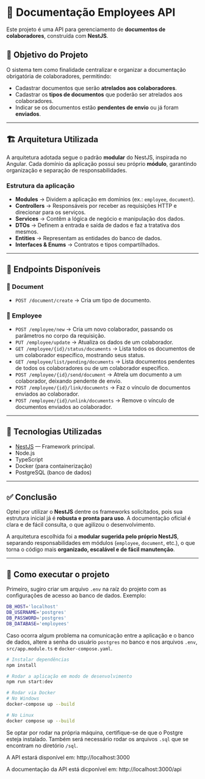 # 📂 Documentação Employees API

Este projeto é uma API para gerenciamento de **documentos de colaboradores**, construída com **NestJS**.

## 📌 Objetivo do Projeto

O sistema tem como finalidade centralizar e organizar a documentação obrigatória de colaboradores, permitindo:

- Cadastrar documentos que serão **atrelados aos colaboradores**.
- Cadastrar os **tipos de documentos** que poderão ser atrelados aos colaboradores.
- Indicar se os documentos estão **pendentes de envio** ou já foram **enviados**.

---

## 🏗 Arquitetura Utilizada

A arquitetura adotada segue o padrão **modular** do NestJS, inspirada no Angular.
Cada domínio da aplicação possui seu próprio **módulo**, garantindo organização e separação de responsabilidades.

### Estrutura da aplicação

- **Modules** → Dividem a aplicação em domínios (ex.: `employee`, `document`).
- **Controllers** → Responsáveis por receber as requisições HTTP e direcionar para os serviços.
- **Services** → Contêm a lógica de negócio e manipulação dos dados.
- **DTOs** → Definem a entrada e saída de dados e faz a tratativa dos mesmos.
- **Entities** → Representam as entidades do banco de dados.
- **Interfaces & Enums** → Contratos e tipos compartilhados.

---

## 📡 Endpoints Disponíveis

### 📑 Document
- `POST /document/create` → Cria um tipo de documento.

### 👤 Employee
- `POST /employee/new` → Cria um novo colaborador, passando os parâmetros no corpo da requisição.
- `PUT /employee/update` → Atualiza os dados de um colaborador.
- `GET /employee/{id}/status/documents` → Lista todos os documentos de um colaborador específico, mostrando seus status.
- `GET /employee/list/pending/documents` → Lista documentos pendentes de todos os colaboradores ou de um colaborador específico.
- `POST /employee/{id}/send/document` → Atrela um documento a um colaborador, deixando pendente de envio.
- `POST /employee/{id}/link/documents` → Faz o vínculo de documentos enviados ao colaborador.
- `POST /employee/{id}/unlink/documents` → Remove o vínculo de documentos enviados ao colaborador.


---

## 🚀 Tecnologias Utilizadas

- [NestJS](https://nestjs.com/) — Framework principal.
- Node.js
- TypeScript
- Docker (para containerização)
- PostgreSQL (banco de dados)

---

## ✅ Conclusão

Optei por utilizar o **NestJS** dentre os frameworks solicitados, pois sua estrutura inicial já é **robusta e pronta para uso**.
A documentação oficial é clara e de fácil consulta, o que agilizou o desenvolvimento.

A arquitetura escolhida foi a **modular sugerida pelo próprio NestJS**, separando responsabilidades em módulos (`employee`, `document`, etc.), o que torna o código mais **organizado, escalável e de fácil manutenção**.

---

## 🔧 Como executar o projeto

Primeiro, sugiro criar um arquivo `.env` na raíz do projeto com as configurações de acesso ao banco de dados. Exemplo:

```bash
DB_HOST='localhost'
DB_USERNAME='postgres'
DB_PASSWORD='postgres'
DB_DATABASE='employees'
```

Caso ocorra algum problema na comunicação entre a aplicação e o banco de dados, altere a senha do usuário `postgres` no banco e nos arquivos `.env`, `src/app.module.ts` e `docker-compose.yaml`.

```bash
# Instalar dependências
npm install

# Rodar a aplicação em modo de desenvolvimento
npm run start:dev

# Rodar via Docker
# No Windows
docker-compose up --build

# No Linux
docker compose up --build
```

Se optar por rodar na própria máquina, certifique-se de que o Postgre esteja instalado. Também será necessário rodar os arquivos `.sql` que se encontram no diretório `/sql`.

A API estará disponível em: http://localhost:3000

A documentação da API está dicponível em: http://localhost:3000/api
